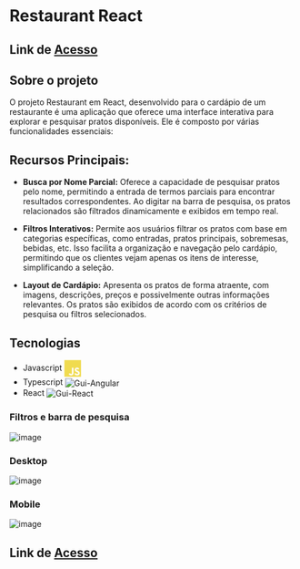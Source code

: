 # Restaurant React

## Link de [Acesso](https://restaurant-react-iota.vercel.app/)

## Sobre o projeto 

O projeto Restaurant em React, desenvolvido para o cardápio de um restaurante é uma aplicação que oferece uma interface interativa para explorar e pesquisar pratos disponíveis. Ele é composto por várias funcionalidades essenciais:

## Recursos Principais:
- **Busca por Nome Parcial:** Oferece a capacidade de pesquisar pratos pelo nome, permitindo a entrada de termos parciais para encontrar resultados correspondentes. Ao digitar na barra de pesquisa, os pratos relacionados são filtrados dinamicamente e exibidos em tempo real.

- **Filtros Interativos:** Permite aos usuários filtrar os pratos com base em categorias específicas, como entradas, pratos principais, sobremesas, bebidas, etc. Isso facilita a organização e navegação pelo cardápio, permitindo que os clientes vejam apenas os itens de interesse, simplificando a seleção.

- **Layout de Cardápio:** Apresenta os pratos de forma atraente, com imagens, descrições, preços e possivelmente outras informações relevantes. Os pratos são exibidos de acordo com os critérios de pesquisa ou filtros selecionados.

## Tecnologias
- Javascript <img align="center" alt="Gui-Js" height="30" width="30" src="https://raw.githubusercontent.com/devicons/devicon/master/icons/javascript/javascript-plain.svg">
- Typescript <img align="center" alt="Gui-Angular" height="30" width="30" src="https://cdn.jsdelivr.net/gh/devicons/devicon/icons/typescript/typescript-original.svg">
- React <img align="center" alt="Gui-React" height="40" width="40" src="https://cdn.jsdelivr.net/gh/devicons/devicon/icons/react/react-original.svg" />
         
### Filtros e barra de pesquisa

![image](https://github.com/athena272/restaurant-react/assets/58920070/986cf6a6-9d7c-43d1-9770-1c39887be772)

### Desktop

![image](https://github.com/athena272/restaurant-react/assets/58920070/69a44f11-0a47-4815-894c-92b15db71050)

### Mobile

![image](https://github.com/athena272/restaurant-react/assets/58920070/4a2333be-689a-4315-af89-4cad1a158eab)

## Link de [Acesso](https://restaurant-react-iota.vercel.app/)


